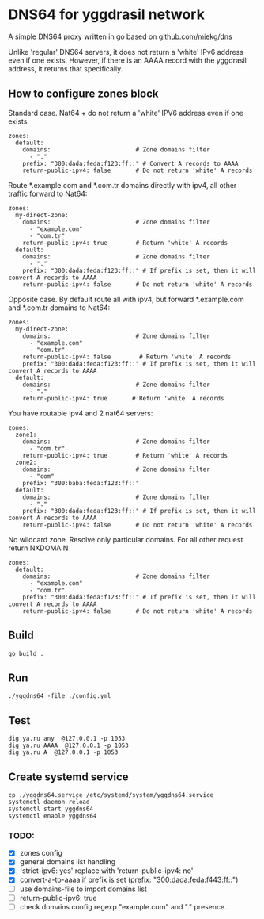 # DNS64 for yggdrasil network

A simple DNS64 proxy written in go based on [github.com/miekg/dns](https://github.com/miekg/dns)

Unlike 'regular' DNS64 servers, it does not return a 'white' IPv6 address even if one exists. However, if there is an AAAA record with the yggdrasil address, it returns that specifically.

## How to configure zones block
 
Standard case. Nat64 + do not return a 'white' IPV6 address even if one exists:
```
zones:
  default:
    domains:                        # Zone domains filter
      - "."
    prefix: "300:dada:feda:f123:ff::" # Convert A records to AAAA
    return-public-ipv4: false       # Do not return 'white' A records
```
Route *.example.com and *.com.tr domains directly with ipv4, all other traffic forward to Nat64:
```
zones:
  my-direct-zone:
    domains:                        # Zone domains filter
      - "example.com"
      - "com.tr"
    return-public-ipv4: true        # Return 'white' A records
  default:
    domains:                        # Zone domains filter
      - "."
    prefix: "300:dada:feda:f123:ff::" # If prefix is set, then it will convert A records to AAAA
    return-public-ipv4: false       # Do not return 'white' A records
```
Opposite case. By default route all with ipv4, but forward *.example.com and *.com.tr domains to Nat64:
```
zones:
  my-direct-zone:
    domains:                        # Zone domains filter
      - "example.com"
      - "com.tr"
    return-public-ipv4: false        # Return 'white' A records
    prefix: "300:dada:feda:f123:ff::" # If prefix is set, then it will convert A records to AAAA
  default:
    domains:                        # Zone domains filter
      - "."
    return-public-ipv4: true       # Return 'white' A records
```
You have routable ipv4 and 2 nat64 servers:
```
zones:
  zone1:
    domains:                        # Zone domains filter
      - "com.tr"
    return-public-ipv4: true        # Return 'white' A records
  zone2:
    domains:                        # Zone domains filter
      - "com"
    prefix: "300:baba:feda:f123:ff::"
  default:
    domains:                        # Zone domains filter
      - "."
    prefix: "300:dada:feda:f123:ff::" # If prefix is set, then it will convert A records to AAAA
    return-public-ipv4: false       # Do not return 'white' A records
```
No wildcard zone. Resolve only particular domains. For all other request return NXDOMAIN
```
zones:
  default:
    domains:                        # Zone domains filter
      - "example.com"
      - "com.tr"
    prefix: "300:dada:feda:f123:ff::" # If prefix is set, then it will convert A records to AAAA
    return-public-ipv4: false       # Do not return 'white' A records
```


## Build
`go build .`
## Run
`./yggdns64 -file ./config.yml`
## Test
```
dig ya.ru any  @127.0.0.1 -p 1053
dig ya.ru AAAA  @127.0.0.1 -p 1053
dig ya.ru A  @127.0.0.1 -p 1053
```
## Create systemd service
```
cp ./yggdns64.service /etc/systemd/system/yggdns64.service
systemctl daemon-reload
systemctl start yggdns64
systemctl enable yggdns64
```

### TODO:  
- [x] zones config
- [x] general domains list handling
- [x] 'strict-ipv6: yes' replace with 'return-public-ipv4: no'
- [x] convert-a-to-aaaa if prefix is set (prefix: "300:dada:feda:f443:ff::")
- [ ] use domains-file to import domains list
- [ ] return-public-ipv6: true
- [ ] check domains config regexp "example.com" and "." presence.